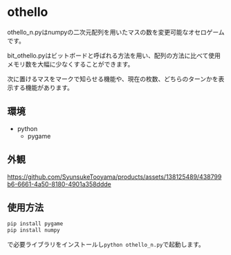 # othello 
othello_n.pyはnumpyの二次元配列を用いたマスの数を変更可能なオセロゲームです。

bit_othello.pyはビットボードと呼ばれる方法を用い、配列の方法に比べて使用メモリ数を大幅に少なくすることができます。

次に置けるマスをマークで知らせる機能や、現在の枚数、どちらのターンかを表示する機能があります。
## 環境
+ python
  + pygame

## 外観

https://github.com/SyunsukeTooyama/products/assets/138125489/438799b6-6661-4a50-8180-4901a358ddde


## 使用方法
```python
pip install pygame
pip install numpy
```
で必要ライブラリをインストールし`python othello_n.py`で起動します。
